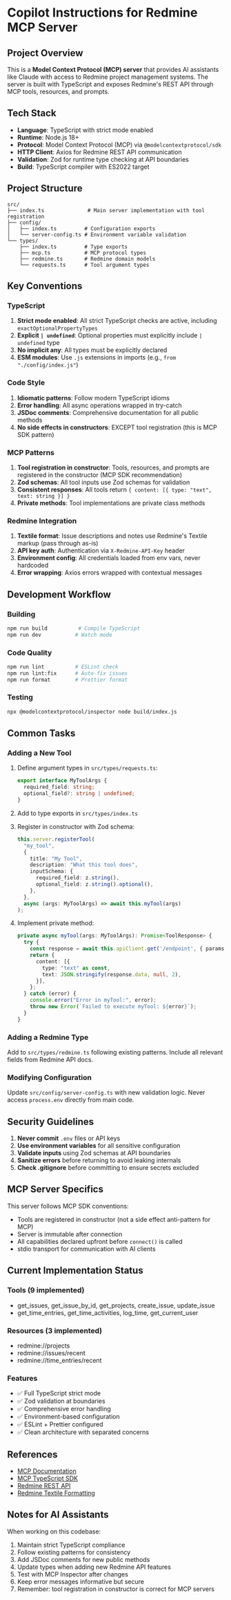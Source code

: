 # Copilot Instructions for Redmine MCP Server

## Project Overview

This is a **Model Context Protocol (MCP) server** that provides AI assistants like Claude with access to Redmine project management systems. The server is built with TypeScript and exposes Redmine's REST API through MCP tools, resources, and prompts.

## Tech Stack

- **Language**: TypeScript with strict mode enabled
- **Runtime**: Node.js 18+
- **Protocol**: Model Context Protocol (MCP) via `@modelcontextprotocol/sdk`
- **HTTP Client**: Axios for Redmine REST API communication
- **Validation**: Zod for runtime type checking at API boundaries
- **Build**: TypeScript compiler with ES2022 target

## Project Structure

```
src/
├── index.ts              # Main server implementation with tool registration
├── config/
│   ├── index.ts         # Configuration exports
│   └── server-config.ts # Environment variable validation
└── types/
    ├── index.ts         # Type exports
    ├── mcp.ts           # MCP protocol types
    ├── redmine.ts       # Redmine domain models
    └── requests.ts      # Tool argument types
```

## Key Conventions

### TypeScript

1. **Strict mode enabled**: All strict TypeScript checks are active, including `exactOptionalPropertyTypes`
2. **Explicit `| undefined`**: Optional properties must explicitly include `| undefined` type
3. **No implicit any**: All types must be explicitly declared
4. **ESM modules**: Use `.js` extensions in imports (e.g., `from "./config/index.js"`)

### Code Style

1. **Idiomatic patterns**: Follow modern TypeScript idioms
2. **Error handling**: All async operations wrapped in try-catch
3. **JSDoc comments**: Comprehensive documentation for all public methods
4. **No side effects in constructors**: EXCEPT tool registration (this is MCP SDK pattern)

### MCP Patterns

1. **Tool registration in constructor**: Tools, resources, and prompts are registered in the constructor (MCP SDK recommendation)
2. **Zod schemas**: All tool inputs use Zod schemas for validation
3. **Consistent responses**: All tools return `{ content: [{ type: "text", text: string }] }`
4. **Private methods**: Tool implementations are private class methods

### Redmine Integration

1. **Textile format**: Issue descriptions and notes use Redmine's Textile markup (pass through as-is)
2. **API key auth**: Authentication via `X-Redmine-API-Key` header
3. **Environment config**: All credentials loaded from env vars, never hardcoded
4. **Error wrapping**: Axios errors wrapped with contextual messages

## Development Workflow

### Building
```bash
npm run build          # Compile TypeScript
npm run dev           # Watch mode
```

### Code Quality
```bash
npm run lint          # ESLint check
npm run lint:fix      # Auto-fix issues
npm run format        # Prettier format
```

### Testing
```bash
npx @modelcontextprotocol/inspector node build/index.js
```

## Common Tasks

### Adding a New Tool

1. Define argument types in `src/types/requests.ts`:
   ```typescript
   export interface MyToolArgs {
     required_field: string;
     optional_field?: string | undefined;
   }
   ```

2. Add to type exports in `src/types/index.ts`

3. Register in constructor with Zod schema:
   ```typescript
   this.server.registerTool(
     "my_tool",
     {
       title: "My Tool",
       description: "What this tool does",
       inputSchema: {
         required_field: z.string(),
         optional_field: z.string().optional(),
       },
     },
     async (args: MyToolArgs) => await this.myTool(args)
   );
   ```

4. Implement private method:
   ```typescript
   private async myTool(args: MyToolArgs): Promise<ToolResponse> {
     try {
       const response = await this.apiClient.get('/endpoint', { params });
       return {
         content: [{
           type: "text" as const,
           text: JSON.stringify(response.data, null, 2),
         }],
       };
     } catch (error) {
       console.error("Error in myTool:", error);
       throw new Error(`Failed to execute myTool: ${error}`);
     }
   }
   ```

### Adding a Redmine Type

Add to `src/types/redmine.ts` following existing patterns. Include all relevant fields from Redmine API docs.

### Modifying Configuration

Update `src/config/server-config.ts` with new validation logic. Never access `process.env` directly from main code.

## Security Guidelines

1. **Never commit** `.env` files or API keys
2. **Use environment variables** for all sensitive configuration
3. **Validate inputs** using Zod schemas at API boundaries
4. **Sanitize errors** before returning to avoid leaking internals
5. **Check .gitignore** before committing to ensure secrets excluded

## MCP Server Specifics

This server follows MCP SDK conventions:

- Tools are registered in constructor (not a side effect anti-pattern for MCP)
- Server is immutable after connection
- All capabilities declared upfront before `connect()` is called
- stdio transport for communication with AI clients

## Current Implementation Status

### Tools (9 implemented)
- get_issues, get_issue_by_id, get_projects, create_issue, update_issue
- get_time_entries, get_time_activities, log_time, get_current_user

### Resources (3 implemented)
- redmine://projects
- redmine://issues/recent
- redmine://time_entries/recent

### Features
- ✅ Full TypeScript strict mode
- ✅ Zod validation at boundaries
- ✅ Comprehensive error handling
- ✅ Environment-based configuration
- ✅ ESLint + Prettier configured
- ✅ Clean architecture with separated concerns

## References

- [MCP Documentation](https://modelcontextprotocol.io)
- [MCP TypeScript SDK](https://github.com/modelcontextprotocol/typescript-sdk)
- [Redmine REST API](https://www.redmine.org/projects/redmine/wiki/Rest_api)
- [Redmine Textile Formatting](https://www.redmine.org/projects/redmine/wiki/RedmineTextFormattingTextile)

## Notes for AI Assistants

When working on this codebase:

1. Maintain strict TypeScript compliance
2. Follow existing patterns for consistency
3. Add JSDoc comments for new public methods
4. Update types when adding new Redmine API features
5. Test with MCP Inspector after changes
6. Keep error messages informative but secure
7. Remember: tool registration in constructor is correct for MCP servers
